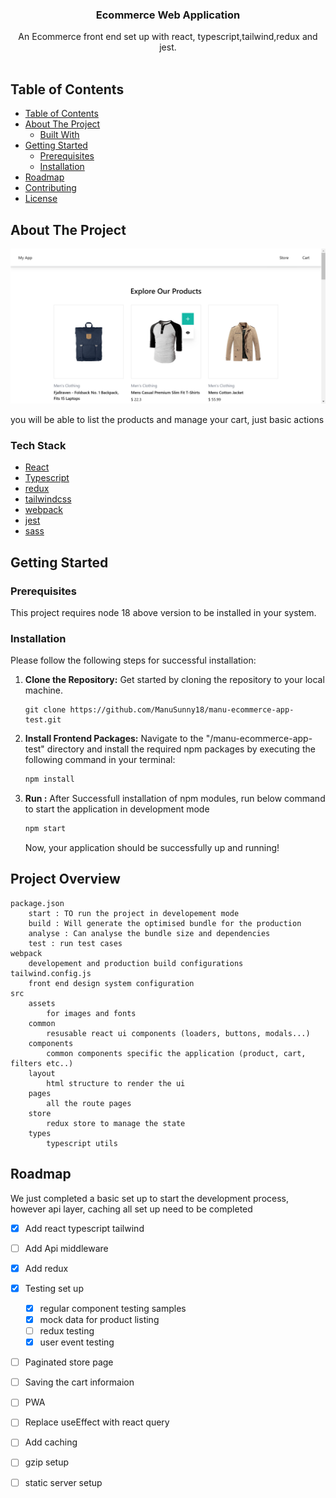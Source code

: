 
<h3 align="center"> Ecommerce Web Application</h3>
<p align="center">
    An Ecommerce front end set up with react, typescript,tailwind,redux and jest.
<br/>
<br/> 


## Table of Contents

- [Table of Contents](#table-of-contents)
- [About The Project](#about-the-project)
  - [Built With](#built-with)
- [Getting Started](#getting-started)
  - [Prerequisites](#prerequisites)
  - [Installation](#installation)
- [Roadmap](#roadmap)
- [Contributing](#contributing)
- [License](#license)

## About The Project

![Screenshot](preview/store.jpg)

you will be able to list the products and  manage your cart, just basic actions

### Tech Stack
- [React](https://react.dev/)
- [Typescript](https://www.typescriptlang.org/)
- [redux](https://redux.js.org/)
- [tailwindcss](https://tailwindcss.com/)
- [webpack](https://webpack.js.org/)
- [jest](https://jestjs.io/)
- [sass](https://sass-lang.com/)

## Getting Started

### Prerequisites

This project requires node 18 above version to be installed in your system. 

### Installation

Please follow the following steps for successful installation:

1. **Clone the Repository:** Get started by cloning the repository to your local machine.

   ```
   git clone https://github.com/ManuSunny18/manu-ecommerce-app-test.git
   ```

2. **Install Frontend Packages:** Navigate to the &quot;/manu-ecommerce-app-test&quot; directory and install the required npm packages by executing the following command in your terminal:

   ```sh
   npm install
   ```

3. **Run :** After Successfull installation of npm modules, run below command to start the application in development mode
   ```sh
   npm start
   ```

   Now, your application should be successfully up and running!

## Project Overview
    package.json
        start : TO run the project in developement mode
        build : Will generate the optimised bundle for the production
        analyse : Can analyse the bundle size and dependencies 
        test : run test cases
    webpack
        developement and production build configurations
    tailwind.config.js
        front end design system configuration
    src
        assets
            for images and fonts
        common
            resusable react ui components (loaders, buttons, modals...)
        components
            common components specific the application (product, cart, filters etc..)
        layout
            html structure to render the ui
        pages
            all the route pages
        store
            redux store to manage the state
        types
            typescript utils

## Roadmap

We just completed a basic set up to start the development process, however api layer, caching all set up need to be completed

- [x] Add react typescript tailwind
- [ ] Add Api middleware
- [x] Add redux 
- [x] Testing set up
  - [x] regular component testing samples
  - [x] mock data for product listing
  - [ ] redux testing
  - [x] user event testing
- [ ] Paginated store page
- [ ] Saving the cart informaion
- [ ] PWA
- [ ] Replace useEffect with react query
- [ ] Add caching
- [ ] gzip setup
- [ ] static server setup

